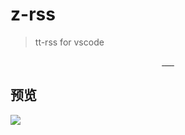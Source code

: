 # z-rss

> tt-rss for vscode

<p align="center">
  <a href="https://marketplace.visualstudio.com/items?itemName=aooiu.z-rss">
    <img
      src="https://vsmarketplacebadge.apphb.com/version-short/aooiu.z-rss.svg"
      alt=""
    />
  </a>
  <a href="https://marketplace.visualstudio.com/items?itemName=aooiu.z-rss">
    <img
      src="https://vsmarketplacebadge.apphb.com/installs-short/aooiu.z-rss.svg"
      alt=""
    />
  </a>
  <a href="https://marketplace.visualstudio.com/items?itemName=aooiu.z-rss">
    <img
      src="https://vsmarketplacebadge.apphb.com/rating-short/aooiu.z-rss.svg"
      alt=""
    />
  </a>
  <a href="https://github.com/aooiuu/z-rss">
    <img src="https://img.shields.io/github/stars/aooiuu/z-rss" alt="" />
  </a>
  <a href="https://github.com/aooiuu/z-rss">
    <img src="https://img.shields.io/github/forks/aooiuu/z-rss" alt="" />
  </a>
  <a href="https://github.com/aooiuu/z-rss">
    <img src="https://img.shields.io/github/issues/aooiuu/z-rss" alt="" />
  </a>
</p>

## 预览

![](https://user-images.githubusercontent.com/28108111/178026936-69ecc5bf-86db-4921-9531-234c372093e8.gif)
